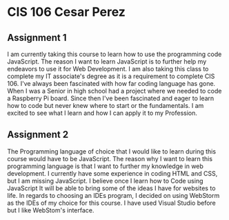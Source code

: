 # CIS 106 Cesar Perez

## Assignment 1

I am currently taking this course to learn how to use the programming code JavaScript. The reason I want to learn JavaScript is to further help my endeavors to use it for Web Development. I am also taking this class to complete my IT associate's degree as it is a requirement to complete CIS 106. I've always been fascinated with how far coding language has gone. When I was a Senior in high school had a project where we needed to code a Raspberry Pi board. Since then I've been fascinated and eager to learn how to code but never knew where to start or the fundamentals. I am excited to see what I learn and how I can apply it to my Profession.

## Assignment 2

The Programming language of choice that I would like to learn during this course would have to be JavaScript. The reason why I want to learn this programming language is that I want to further my knowledge in web development. I currently have some experience in coding HTML and CSS, but I am missing JavaScript. I believe once I learn how to Code using JavaScript It will be able to bring some of the ideas I have for websites to life. In regards to choosing an IDEs program, I  decided on using WebStorm as the IDEs of my choice for this course. I have used Visual Studio before but I like WebStom's interface.

